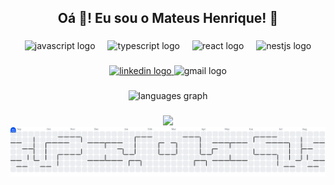 <h2 align="center">Oá 👋! Eu sou o Mateus Henrique! 🧸</h2>

###

<div align="center">
  <img src="https://cdn.jsdelivr.net/gh/devicons/devicon/icons/javascript/javascript-original.svg" height="30" alt="javascript logo"  />
  <img width="12" />
  <img src="https://cdn.jsdelivr.net/gh/devicons/devicon/icons/typescript/typescript-original.svg" height="30" alt="typescript logo"  />
  <img width="12" />
  <img src="https://cdn.jsdelivr.net/gh/devicons/devicon/icons/react/react-original.svg" height="30" alt="react logo"  />
  <img width="12" />
  <img src="https://cdn.jsdelivr.net/gh/devicons/devicon/icons/nestjs/nestjs-original.svg" height="30" alt="nestjs logo"  />
</div>

###

<div align="center">
  <a href="https://www.linkedin.com/in/mateus-henrique-sisan/" target="_blank">
    <img src="https://img.shields.io/static/v1?message=LinkedIn&logo=linkedin&label=&color=0077B5&logoColor=white&labelColor=&style=for-the-badge" height="35" alt="linkedin logo"  />
  </a>
  <img src="https://img.shields.io/static/v1?message=Gmail&logo=gmail&label=&color=D14836&logoColor=white&labelColor=&style=for-the-badge" height="35" alt="gmail logo"  />
</div>

###

<div align="center">
  <img src="https://github-readme-stats.vercel.app/api/top-langs?username=riqueteus&locale=en&hide_title=false&layout=compact&card_width=320&langs_count=5&theme=dracula&hide_border=false&order=2" height="150" alt="languages graph"  />
</div>

###

<div align="center">
  <img height="200" src="https://media4.giphy.com/media/v1.Y2lkPTc5MGI3NjExZmpydzFuZ2xwOWpiYTB4eTBvNWtxNTFkNDJzeHBmZDdvM2ZhajBxbSZlcD12MV9pbnRlcm5hbF9naWZfYnlfaWQmY3Q9Zw/6ib6KPmkeAjDTxMxij/giphy.gif"  />
</div>

<picture>
  <source media="(prefers-color-scheme: dark)" srcset="https://raw.githubusercontent.com/riqueteus/riqueteus/output/pacman-contribution-graph-dark.svg">
  <source media="(prefers-color-scheme: light)" srcset="https://raw.githubusercontent.com/riqueteus/riqueteus/output/pacman-contribution-graph.svg">
  <img alt="Pac-Man contribution graph" src="https://raw.githubusercontent.com/riqueteus/riqueteus/output/pacman-contribution-graph.svg">
</picture>

